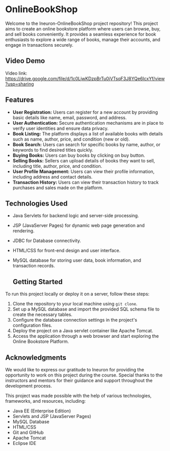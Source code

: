 # OnlineBookShop

Welcome to the Ineuron-OnlineBookShop project repository! This project aims to create an online bookstore platform where users can browse, buy, and sell books conveniently. It provides a seamless experience for book enthusiasts to explore a wide range of books, manage their accounts, and engage in transactions securely.

## Video Demo
Video link: https://drive.google.com/file/d/1c0LjwKDzpBrTu0jVTsqF3J8YQe6lcxYf/view?usp=sharing

## Features

- **User Registration:** Users can register for a new account by providing basic details like name, email, password, and address.
- **User Authentication:** Secure authentication mechanisms are in place to verify user identities and ensure data privacy.
- **Book Listing:** The platform displays a list of available books with details such as name, author, price, and condition (new or old).
- **Book Search:** Users can search for specific books by name, author, or keywords to find desired titles quickly.
- **Buying Books:** Users can buy books by clicking on buy button.
- **Selling Books:** Sellers can upload details of books they want to sell, including title, author, price, and condition.
- **User Profile Management:** Users can view their profile information, including address and contact details.
- **Transaction History:** Users can view their transaction history to track purchases and sales made on the platform.

## Technologies Used

- Java Servlets for backend logic and server-side processing.
- JSP (JavaServer Pages) for dynamic web page generation and rendering.
- JDBC for Database connectivity.
- HTML/CSS for front-end design and user interface.
- MySQL database for storing user data, book information, and transaction records.

  ## Getting Started

To run this project locally or deploy it on a server, follow these steps:

1. Clone the repository to your local machine using `git clone`.
2. Set up a MySQL database and import the provided SQL schema file to create the necessary tables.
3. Configure the database connection settings in the project's configuration files.
4. Deploy the project on a Java servlet container like Apache Tomcat.
5. Access the application through a web browser and start exploring the Online Bookstore Platform.

  ## Acknowledgments
We would like to express our gratitude to Ineuron for providing the opportunity to work on this project during the course. Special thanks to the instructors and mentors for their guidance and support throughout the development process.

This project was made possible with the help of various technologies, frameworks, and resources, including:

- Java EE (Enterprise Edition)
- Servlets and JSP (JavaServer Pages)
- MySQL Database
- HTML/CSS
- Git and GitHub
- Apache Tomcat
- Eclipse IDE
